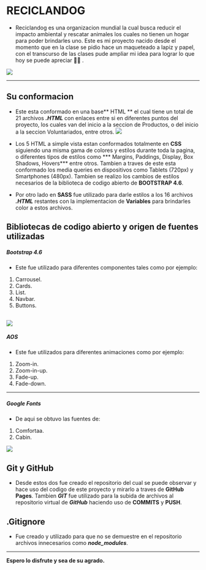 # RECICLANDOG

- Reciclandog es una organizacion mundial la cual busca reducir el impacto ambiental y rescatar animales los cuales no tienen un hogar para poder  brindarles uno. Este es mi proyecto nacido desde el momento que en la clase se pidio hace un maqueteado a lapiz y papel, con el transcurso de las clases pude ampliar mi idea para lograr lo que hoy se puede apreciar 🐾💙 . 


![](https://joaquinfedericogonzalez.github.io/Reciclandog/img/perros.jpg)

------------



## Su conformacion 

- Este esta conformado en una base** HTML ** el cual tiene un total de 21 archivos ***.HTML*** con enlaces entre si en diferentes puntos del proyecto, los cuales van del inicio a la seccion de Productos, o del inicio a la seccion Voluntariados, entre otros.
![](https://bn1301files.storage.live.com/y4pPZyzlMGwdCa6KIyTwxWNPK2YFL6byCvghvK-T0pw8Hhjjpron-SNclszWaN9xzV3-Y-c_avChCFzfT0pk-y5d2cTSrJu8j12qtbSn5rwfP-xvXnAFDev0MHJIuPURmPSjkFTDGCzn-sIHTgm4kdwqqvzJG9aeNPkG6JHI0mG7drD9bDdB2Md9Qc4UF0x0VvWjLojYDdCnMb-XU2oXSIdjSEJvYP25rM4UQTFYgOkQuo/2021-06-25.png?psid=1&width=1256&height=591)

- Los 5 HTML a simple vista estan conformados totalmente en **CSS** siguiendo una misma gama de colores y estilos durante toda la pagina, o diferentes tipos de estilos como *** Margins, Paddings, Display, Box Shadows, Hovers*** entre otros. Tambien a traves de este esta conformado los media queries en dispositivos como Tablets (720px) y Smartphones (480px).
Tambien se realizo los cambios de estilos necesarios de la biblioteca de codigo abierto de **BOOTSTRAP 4.6**.
- Por otro lado en **SASS** fue utilizado para darle estilos a los 16 archivos ***.HTML***  restantes con la implementacion de **Variables** para brindarles color a estos archivos.

## Bibliotecas de codigo abierto y origen de fuentes utilizadas
##### Bootstrap 4.6
- Este fue utilizado para diferentes componentes tales como por ejemplo: 
1. Carrousel.
2.  Cards.
3.  List.
4. Navbar.
5. Buttons.

![](https://scontent.xx.fbcdn.net/v/t1.15752-0/s640x640/205899972_1167200827129131_2479290053380206154_n.png?_nc_cat=107&ccb=1-3&_nc_sid=aee45a&_nc_eui2=AeFM46VTsTq7ByQQEKC7uQU4XsRftz8cZgBexF-3PxxmAPqv5_QP9SnBi9J89GZSeNirfpNjDDGefQG1YlGaUzPV&_nc_ohc=VuQc70t3J30AX9E2L8V&_nc_ad=z-m&_nc_cid=0&_nc_ht=scontent.xx&tp=30&oh=4a95a152f31ce69a0d4e2c2083016ec1&oe=60DAAC30)
------------


##### AOS
- Este fue utilizados para diferentes animaciones como por ejemplo:
1. Zoom-in.
2. Zoom-in-up.
3. Fade-up.
4. Fade-down.

------------

##### Google Fonts
- De aqui se obtuvo las fuentes de:
1. Comfortaa.
2. Cabin.

![](https://scontent.xx.fbcdn.net/v/t1.15752-0/p206x206/206218739_535116540850182_5621235264932096672_n.png?_nc_cat=101&ccb=1-3&_nc_sid=aee45a&_nc_eui2=AeGC9DO3MZOOfheq40-0ijDj5NjBBc14Y0Hk2MEFzXhjQRpp5s0JO32fE1gH04-BBkxEEsXUmUXNzlCRB_z88_ko&_nc_ohc=QecgNZHdjtgAX-HGd1_&_nc_ad=z-m&_nc_cid=0&_nc_ht=scontent.xx&tp=30&oh=9576bde86181c5ec0470acaf31872d36&oe=60D9A49E)

## Git y GitHub
- Desde estos dos fue creado el repositorio del cual se puede observar y hace uso del codigo de este proyecto y mirarlo a traves de **GitHub Pages**. Tambien ***GIT***  fue utilizado para la subida de archivos al repositorio virtual de ***GitHub*** haciendo uso de **COMMITS** y **PUSH**.

## .Gitignore
- Fue creado y utilizado para que no se demuestre en el repositorio archivos innecesarios como ***node_modules***.

------------


**Espero lo disfrute y sea de su agrado.**